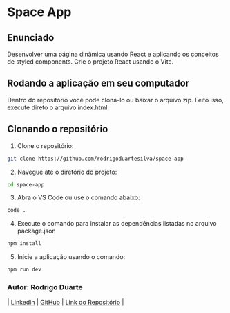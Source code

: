 # Space App

## Enunciado

Desenvolver uma página dinâmica usando React e aplicando os conceitos de styled components. Crie o projeto React usando o Vite.

## Rodando a aplicação em seu computador

Dentro do repositório você pode cloná-lo ou baixar o arquivo zip. Feito isso, execute direto o arquivo index.html.

## Clonando o repositório

1. Clone o repositório:

```bash
git clone https://github.com/rodrigoduartesilva/space-app
```

2. Navegue até o diretório do projeto:

```bash
cd space-app
```

3. Abra o VS Code ou use o comando abaixo:

```bash
code .
```

4. Execute o comando para instalar as dependências listadas no arquivo package.json

```bash
npm install
```
5. Inicie a aplicação usando o comando:

```bash
npm run dev
```


### Autor: Rodrigo Duarte

| [Linkedin](https://www.linkedin.com/in/rodrigoduar-te/) | [GitHub](https://github.com/rodrigoduartesilva/) | [Link do Repositório](https://github.com/rodrigoduartesilva/space-app) |